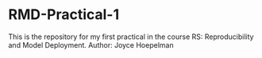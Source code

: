 # RMD-Practical-1
This is the repository for my first practical in the course RS: Reproducibility and Model Deployment.
Author: Joyce Hoepelman
